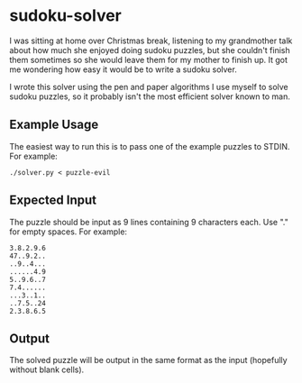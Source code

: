 # sudoku-solver
I was sitting at home over Christmas break, listening to my grandmother talk about how much she enjoyed doing sudoku puzzles,
but she couldn't finish them sometimes so she would leave them for my mother to finish up.  It got me wondering how easy it would
be to write a sudoku solver.

I wrote this solver using the pen and paper algorithms I use myself to solve sudoku puzzles, so it probably isn't the most efficient
solver known to man.

## Example Usage
The easiest way to run this is to pass one of the example puzzles to STDIN.  For example:

```
./solver.py < puzzle-evil
```

## Expected Input
The puzzle should be input as 9 lines containing 9 characters each.  Use "." for empty spaces.  For example:

```
3.8.2.9.6
47..9.2..
..9..4...
......4.9
5..9.6..7
7.4......
...3..1..
..7.5..24
2.3.8.6.5
```

## Output
The solved puzzle will be output in the same format as the input (hopefully without blank cells).
